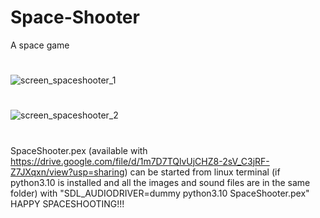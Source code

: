 # Space-Shooter
A space game
#
![screen_spaceshooter_1](https://github.com/user-attachments/assets/65eba2f5-a023-4ba8-9b7b-7a63efc756de)
#
![screen_spaceshooter_2](https://github.com/user-attachments/assets/b6ca2837-6c81-472f-8280-45ae160d1fc1)
#
SpaceShooter.pex (available with https://drive.google.com/file/d/1m7D7TQlvUjCHZ8-2sV_C3jRF-Z7JXqxn/view?usp=sharing) can be started from linux terminal (if python3.10 is installed and all the images and sound files are in the same folder) with "SDL_AUDIODRIVER=dummy python3.10 SpaceShooter.pex" 
HAPPY SPACESHOOTING!!!
